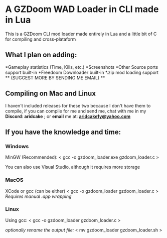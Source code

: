 # A GZDoom WAD Loader in CLI made in Lua
This is a GZDoom CLI mod loader made entirely in Lua and a little bit of C for compiling and cross-plataform

## What I plan on adding:
*Gameplay statistics (Time, Kills, etc.)
*Screenshots
*Other Source ports support built-in
*Freedoom Downloader built-in
*.zip mod loading support
** (SUGGEST MORE BY SENDING ME EMAIL) **


## Compiling on Mac and Linux
I haven't included releases for these two because I don't have them to compile, if you can compile for me and send me, chat with me in my **Discord**: **aridcake** ; or **email** me at: **aridcake1y@yahoo.com**

## If you have the knowledge and time:

### Windows
MinGW (Recommended):
< gcc -o gzdoom_loader.exe gzdoom_loader.c >

You can also use Visual Studio, although it requires more storage

### MacOS
XCode or gcc (can be either)
< gcc -o gzdoom_loader gzdoom_loader.c >
*Requires manual .app wrapping*

### Linux
Using gcc:
< gcc -o gzdoom_loader gzdoom_loader.c >

*optionally rename the output file:*
< mv gzdoom_loader gzdoom_loader.sh >

